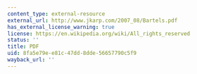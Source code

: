 ```yaml
---
content_type: external-resource
external_url: http://www.jkarp.com/2007_08/Bartels.pdf
has_external_license_warning: true
license: https://en.wikipedia.org/wiki/All_rights_reserved
status: ''
title: PDF
uid: 8fa5e79e-e81c-47dd-8dde-56657790c5f9
wayback_url: ''
---
```

